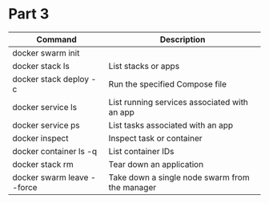 # Part 3

Command | Description
--- | ---
docker swarm init |
docker stack ls                                            | List stacks or apps
docker stack deploy -c <composefile> <appname>  | Run the specified Compose file
docker service ls                 | List running services associated with an app
docker service ps <service>                  | List tasks associated with an app
docker inspect <task or container>                   | Inspect task or container
docker container ls -q                                      | List container IDs
docker stack rm <appname>                             | Tear down an application
docker swarm leave --force      | Take down a single node swarm from the manager
